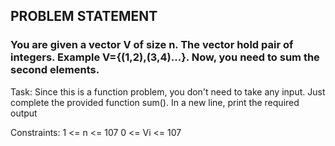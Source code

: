 ## PROBLEM STATEMENT
### You are given a vector V of size n. The vector hold pair of integers. Example V={(1,2),(3,4)...}. Now, you need to sum the second elements.


Task:
Since this is a function problem, you don't need to take any input. Just complete the provided function sum(). In a new line, print the required output

Constraints:
1 <= n <= 107
0 <= Vi <= 107
